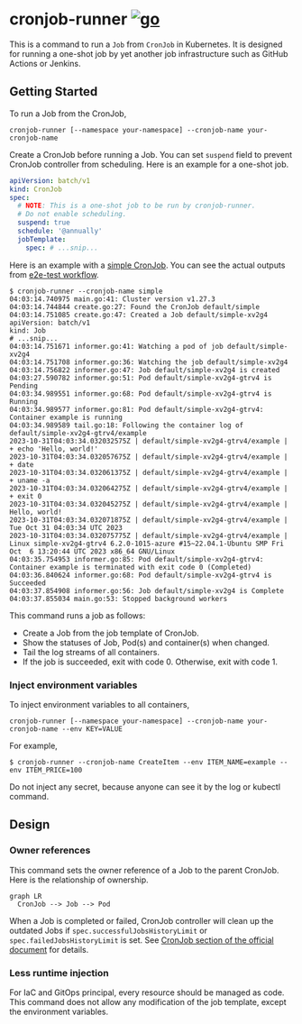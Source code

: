# cronjob-runner [![go](https://github.com/int128/cronjob-runner/actions/workflows/go.yaml/badge.svg)](https://github.com/int128/cronjob-runner/actions/workflows/go.yaml)

This is a command to run a `Job` from `CronJob` in Kubernetes.
It is designed for running a one-shot job by yet another job infrastructure such as GitHub Actions or Jenkins.

## Getting Started

To run a Job from the CronJob,

```shell
cronjob-runner [--namespace your-namespace] --cronjob-name your-cronjob-name
```

Create a CronJob before running a Job.
You can set `suspend` field to prevent CronJob controller from scheduling.
Here is an example for a one-shot job.

```yaml
apiVersion: batch/v1
kind: CronJob
spec:
  # NOTE: This is a one-shot job to be run by cronjob-runner.
  # Do not enable scheduling.
  suspend: true
  schedule: '@annually'
  jobTemplate:
    spec: # ...snip...
```

Here is an example with a [simple CronJob](e2e_test/simple.yaml).
You can see the actual outputs from [e2e-test workflow](https://github.com/int128/cronjob-runner/actions/workflows/e2e-test.yaml?query=branch%3Amain).

```console
$ cronjob-runner --cronjob-name simple
04:03:14.740975 main.go:41: Cluster version v1.27.3
04:03:14.744844 create.go:27: Found the CronJob default/simple
04:03:14.751085 create.go:47: Created a Job default/simple-xv2g4
apiVersion: batch/v1
kind: Job
# ...snip...
04:03:14.751671 informer.go:41: Watching a pod of job default/simple-xv2g4
04:03:14.751708 informer.go:36: Watching the job default/simple-xv2g4
04:03:14.756822 informer.go:47: Job default/simple-xv2g4 is created
04:03:27.590782 informer.go:51: Pod default/simple-xv2g4-gtrv4 is Pending
04:03:34.989551 informer.go:68: Pod default/simple-xv2g4-gtrv4 is Running
04:03:34.989577 informer.go:81: Pod default/simple-xv2g4-gtrv4: Container example is running
04:03:34.989589 tail.go:18: Following the container log of default/simple-xv2g4-gtrv4/example
2023-10-31T04:03:34.032032575Z | default/simple-xv2g4-gtrv4/example | + echo 'Hello, world!'
2023-10-31T04:03:34.032057675Z | default/simple-xv2g4-gtrv4/example | + date
2023-10-31T04:03:34.032061375Z | default/simple-xv2g4-gtrv4/example | + uname -a
2023-10-31T04:03:34.032064275Z | default/simple-xv2g4-gtrv4/example | + exit 0
2023-10-31T04:03:34.032045275Z | default/simple-xv2g4-gtrv4/example | Hello, world!
2023-10-31T04:03:34.032071875Z | default/simple-xv2g4-gtrv4/example | Tue Oct 31 04:03:34 UTC 2023
2023-10-31T04:03:34.032075775Z | default/simple-xv2g4-gtrv4/example | Linux simple-xv2g4-gtrv4 6.2.0-1015-azure #15~22.04.1-Ubuntu SMP Fri Oct  6 13:20:44 UTC 2023 x86_64 GNU/Linux
04:03:35.754953 informer.go:85: Pod default/simple-xv2g4-gtrv4: Container example is terminated with exit code 0 (Completed)
04:03:36.840624 informer.go:68: Pod default/simple-xv2g4-gtrv4 is Succeeded
04:03:37.854908 informer.go:56: Job default/simple-xv2g4 is Complete 
04:03:37.855034 main.go:53: Stopped background workers
```

This command runs a job as follows:

- Create a Job from the job template of CronJob.
- Show the statuses of Job, Pod(s) and container(s) when changed.
- Tail the log streams of all containers.
- If the job is succeeded, exit with code 0. Otherwise, exit with code 1.

### Inject environment variables

To inject environment variables to all containers,

```shell
cronjob-runner [--namespace your-namespace] --cronjob-name your-cronjob-name --env KEY=VALUE
```

For example,

```console
$ cronjob-runner --cronjob-name CreateItem --env ITEM_NAME=example --env ITEM_PRICE=100
```

Do not inject any secret, because anyone can see it by the log or kubectl command.

## Design

### Owner references

This command sets the owner reference of a Job to the parent CronJob.
Here is the relationship of ownership.

```mermaid
graph LR
  CronJob --> Job --> Pod
```

When a Job is completed or failed, CronJob controller will clean up the outdated Jobs
if `spec.successfulJobsHistoryLimit` or `spec.failedJobsHistoryLimit` is set.
See [CronJob section of the official document](https://kubernetes.io/docs/concepts/workloads/controllers/cron-jobs/) for details.

### Less runtime injection

For IaC and GitOps principal, every resource should be managed as code.
This command does not allow any modification of the job template, except the environment variables.
